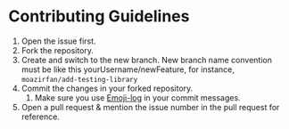 # Contributing Guidelines

1. Open the issue first.
2. Fork the repository.
3. Create and switch to the new branch. New branch name convention must be like this yourUsername/newFeature, for instance, `moazirfan/add-testing-library`
4. Commit the changes in your forked repository.
   1. Make sure you use [Emoji-log](https://github.com/ahmadawais/Emoji-Log) in your commit messages.
5. Open a pull request & mention the issue number in the pull request for reference.
